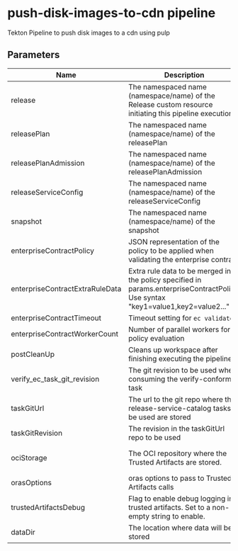 # push-disk-images-to-cdn pipeline

Tekton Pipeline to push disk images to a cdn using pulp

## Parameters

| Name                            | Description                                                                                                                         | Optional | Default value                                              |
|---------------------------------|-------------------------------------------------------------------------------------------------------------------------------------|----------|------------------------------------------------------------|
| release                         | The namespaced name (namespace/name) of the Release custom resource initiating this pipeline execution                              | No       | -                                                          |
| releasePlan                     | The namespaced name (namespace/name) of the releasePlan                                                                             | No       | -                                                          |
| releasePlanAdmission            | The namespaced name (namespace/name) of the releasePlanAdmission                                                                    | No       | -                                                          |
| releaseServiceConfig            | The namespaced name (namespace/name) of the releaseServiceConfig                                                                    | No       | -                                                          |
| snapshot                        | The namespaced name (namespace/name) of the snapshot                                                                                | No       | -                                                          |
| enterpriseContractPolicy        | JSON representation of the policy to be applied when validating the enterprise contract                                             | No       | -                                                          |
| enterpriseContractExtraRuleData | Extra rule data to be merged into the policy specified in params.enterpriseContractPolicy. Use syntax "key1=value1,key2=value2..."  | Yes      | pipeline_intention=release                                 |
| enterpriseContractTimeout       | Timeout setting for `ec validate`                                                                                                   | Yes      | 10m0s                                                      |
| enterpriseContractWorkerCount    | Number of parallel workers for policy evaluation                                                                                    | Yes      | 4                                                          |
| postCleanUp                     | Cleans up workspace after finishing executing the pipeline                                                                          | Yes      | true                                                       |
| verify_ec_task_git_revision     | The git revision to be used when consuming the verify-conforma task                                                                 | No       | -                                                          |
| taskGitUrl                      | The url to the git repo where the release-service-catalog tasks to be used are stored                                               | Yes      | https://github.com/konflux-ci/release-service-catalog.git  |   
| taskGitRevision                 | The revision in the taskGitUrl repo to be used                                                                                      | No       | -                                                          |
| ociStorage                      | The OCI repository where the Trusted Artifacts are stored.                                                                          | Yes      | quay.io/konflux-ci/release-service-trusted-artifacts      |
| orasOptions                     | oras options to pass to Trusted Artifacts calls                                                                                     | Yes      | ""                                                         |
| trustedArtifactsDebug           | Flag to enable debug logging in trusted artifacts. Set to a non-empty string to enable.                                            | Yes      | ""                                                         |
| dataDir                         | The location where data will be stored                                                                                              | Yes      | /var/workdir/release                                       |
